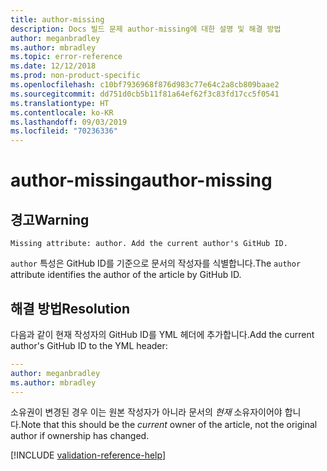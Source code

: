 ```yaml
---
title: author-missing
description: Docs 빌드 문제 author-missing에 대한 설명 및 해결 방법
author: meganbradley
ms.author: mbradley
ms.topic: error-reference
ms.date: 12/12/2018
ms.prod: non-product-specific
ms.openlocfilehash: c10bf7936968f876d983c77e64c2a8cb809baae2
ms.sourcegitcommit: dd751d0cb5b11f81a64ef62f3c83fd17cc5f0541
ms.translationtype: HT
ms.contentlocale: ko-KR
ms.lasthandoff: 09/03/2019
ms.locfileid: "70236336"
---
```

# <a name="author-missing"></a><span data-ttu-id="7bd79-103">author-missing</span><span class="sxs-lookup"><span data-stu-id="7bd79-103">author-missing</span></span>

## <a name="warning"></a><span data-ttu-id="7bd79-104">경고</span><span class="sxs-lookup"><span data-stu-id="7bd79-104">Warning</span></span>

`Missing attribute: author. Add the current author's GitHub ID.`

<span data-ttu-id="7bd79-105">`author` 특성은 GitHub ID를 기준으로 문서의 작성자를 식별합니다.</span><span class="sxs-lookup"><span data-stu-id="7bd79-105">The `author` attribute identifies the author of the article by GitHub ID.</span></span> 

## <a name="resolution"></a><span data-ttu-id="7bd79-106">해결 방법</span><span class="sxs-lookup"><span data-stu-id="7bd79-106">Resolution</span></span>

<span data-ttu-id="7bd79-107">다음과 같이 현재 작성자의 GitHub ID를 YML 헤더에 추가합니다.</span><span class="sxs-lookup"><span data-stu-id="7bd79-107">Add the current author's GitHub ID to the YML header:</span></span>

```yml
---
author: meganbradley
ms.author: mbradley
---
```

<span data-ttu-id="7bd79-108">소유권이 변경된 경우 이는 원본 작성자가 아니라 문서의 *현재* 소유자이어야 합니다.</span><span class="sxs-lookup"><span data-stu-id="7bd79-108">Note that this should be the *current* owner of the article, not the original author if ownership has changed.</span></span>

<!--make sure to add this file to your includes folder and verify the path-->
[!INCLUDE [validation-reference-help](includes/validation-reference-help.md)]
